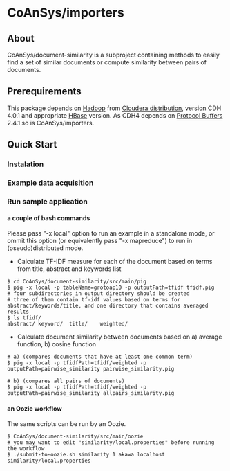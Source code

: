 CoAnSys/importers
=============

## About
CoAnSys/document-similarity is a subproject containing methods to easily find a set of similar documents or compute similarity between pairs of documents.

## Prerequirements
This package depends on [Hadoop](http://hadoop.apache.org/) from [Cloudera distribution](https://ccp.cloudera.com/display/SUPPORT/CDH+Downloads), version CDH 4.0.1 and appropriate [HBase](hbase.apache.org) version. 
As CDH4 depends on [Protocol Buffers](http://code.google.com/p/protobuf/) 2.4.1 so is CoAnSys/importers.

## Quick Start

### Instalation

### Example data acquisition

### Run sample application
#### a couple of bash commands

Please pass "-x local" option to run an example in a standalone mode, or ommit this option (or equivalently pass "-x mapreduce") to run in (pseudo)distributed mode.

* Calculate TF-IDF measure for each of the document based on terms from title, abstract and keywords list
```
$ cd CoAnSys/document-similarity/src/main/pig
$ pig -x local -p tableName=grotoap10 -p outputPath=tfidf tfidf.pig
# four subdirectories in output directory should be created
# three of them contain tf-idf values based on terms for abstract/keywords/title, and one directory that contains averaged results
$ ls tfidf/
abstract/ keyword/  title/    weighted/
```
* Calculate document similarity between documents based on a) average function, b) cosine function
```
# a) (compares documents that have at least one common term)
$ pig -x local -p tfidfPath=tfidf/weighted -p outputPath=pairwise_similarity pairwise_similarity.pig

# b) (compares all pairs of documents)
$ pig -x local -p tfidfPath=tfidf/weighted -p outputPath=pairwise_similarity allpairs_similarity.pig
```
#### an Oozie workflow

The same scripts can be run by an Oozie.

```
$ CoAnSys/document-similarity/src/main/oozie
# you may want to edit "similarity/local.properties" before running the workflow
$ ./submit-to-oozie.sh similarity 1 akawa localhost similarity/local.properties

```
